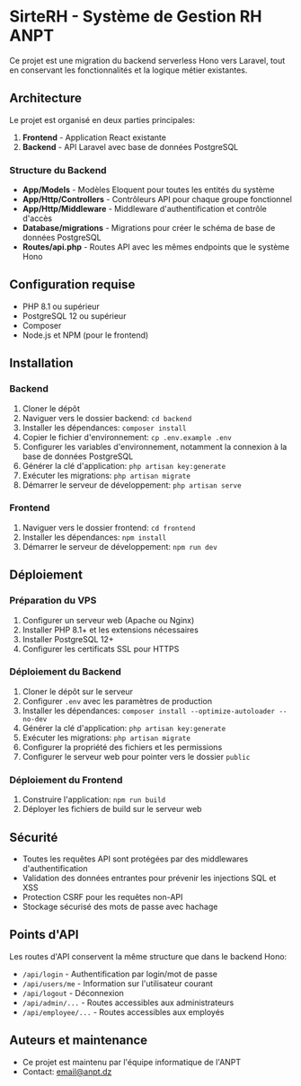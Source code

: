 # SirteRH - Système de Gestion RH ANPT

Ce projet est une migration du backend serverless Hono vers Laravel, tout en conservant les fonctionnalités et la logique métier existantes.

## Architecture

Le projet est organisé en deux parties principales:

1. **Frontend** - Application React existante
2. **Backend** - API Laravel avec base de données PostgreSQL

### Structure du Backend

- **App/Models** - Modèles Eloquent pour toutes les entités du système
- **App/Http/Controllers** - Contrôleurs API pour chaque groupe fonctionnel
- **App/Http/Middleware** - Middleware d'authentification et contrôle d'accès
- **Database/migrations** - Migrations pour créer le schéma de base de données PostgreSQL
- **Routes/api.php** - Routes API avec les mêmes endpoints que le système Hono

## Configuration requise

- PHP 8.1 ou supérieur
- PostgreSQL 12 ou supérieur
- Composer
- Node.js et NPM (pour le frontend)

## Installation

### Backend

1. Cloner le dépôt
2. Naviguer vers le dossier backend: `cd backend`
3. Installer les dépendances: `composer install`
4. Copier le fichier d'environnement: `cp .env.example .env`
5. Configurer les variables d'environnement, notamment la connexion à la base de données PostgreSQL
6. Générer la clé d'application: `php artisan key:generate`
7. Exécuter les migrations: `php artisan migrate`
8. Démarrer le serveur de développement: `php artisan serve`

### Frontend

1. Naviguer vers le dossier frontend: `cd frontend`
2. Installer les dépendances: `npm install`
3. Démarrer le serveur de développement: `npm run dev`

## Déploiement

### Préparation du VPS

1. Configurer un serveur web (Apache ou Nginx)
2. Installer PHP 8.1+ et les extensions nécessaires
3. Installer PostgreSQL 12+
4. Configurer les certificats SSL pour HTTPS

### Déploiement du Backend

1. Cloner le dépôt sur le serveur
2. Configurer `.env` avec les paramètres de production
3. Installer les dépendances: `composer install --optimize-autoloader --no-dev`
4. Générer la clé d'application: `php artisan key:generate`
5. Exécuter les migrations: `php artisan migrate`
6. Configurer la propriété des fichiers et les permissions
7. Configurer le serveur web pour pointer vers le dossier `public`

### Déploiement du Frontend

1. Construire l'application: `npm run build`
2. Déployer les fichiers de build sur le serveur web

## Sécurité

- Toutes les requêtes API sont protégées par des middlewares d'authentification
- Validation des données entrantes pour prévenir les injections SQL et XSS
- Protection CSRF pour les requêtes non-API
- Stockage sécurisé des mots de passe avec hachage

## Points d'API

Les routes d'API conservent la même structure que dans le backend Hono:

- `/api/login` - Authentification par login/mot de passe
- `/api/users/me` - Information sur l'utilisateur courant
- `/api/logout` - Déconnexion
- `/api/admin/...` - Routes accessibles aux administrateurs
- `/api/employee/...` - Routes accessibles aux employés

## Auteurs et maintenance

- Ce projet est maintenu par l'équipe informatique de l'ANPT
- Contact: [email@anpt.dz](mailto:email@anpt.dz)